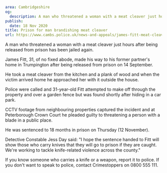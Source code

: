 ```yaml
area: Cambridgeshire
og:
  description: A man who threatened a woman with a meat cleaver just hours after being released from prison has been jailed again.
publish:
  date: 18 Nov 2020
title: Prison for man brandishing meat cleaver
url: https://www.cambs.police.uk/news-and-appeals/james-fitt-meat-cleaver
```

A man who threatened a woman with a meat cleaver just hours after being released from prison has been jailed again.

James Fitt, 31, of no fixed abode, made his way to his former partner's home in Trumpington after being released from prison on 14 September.

He took a meat cleaver from the kitchen and a plank of wood and when the victim arrived home he approached her with it outside the house.

Police were called and 31-year-old Fitt attempted to make off through the property and over a garden fence but was found shortly after hiding in a car park.

CCTV footage from neighbouring properties captured the incident and at Peterborough Crown Court he pleaded guilty to threatening a person with a blade in a public place.

He was sentenced to 18 months in prison on Thursday (12 November).

Detective Constable Jess Day said: "I hope the sentence handed to Fitt will show those who carry knives that they will go to prison if they are caught. We're working to tackle knife-related violence across the county."

If you know someone who carries a knife or a weapon, report it to police. If you don't want to speak to police, contact Crimestoppers on 0800 555 111.
